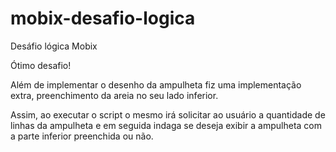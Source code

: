# mobix-desafio-logica
Desáfio lógica Mobix


Ótimo desafio! 

Além de implementar o desenho da ampulheta fiz uma implementação extra, preenchimento da areia no seu lado inferior.
 
Assim, ao executar o script o mesmo irá solicitar ao usuário a quantidade de linhas da ampulheta e em seguida indaga se deseja exibir a ampulheta com a parte inferior preenchida ou não.

